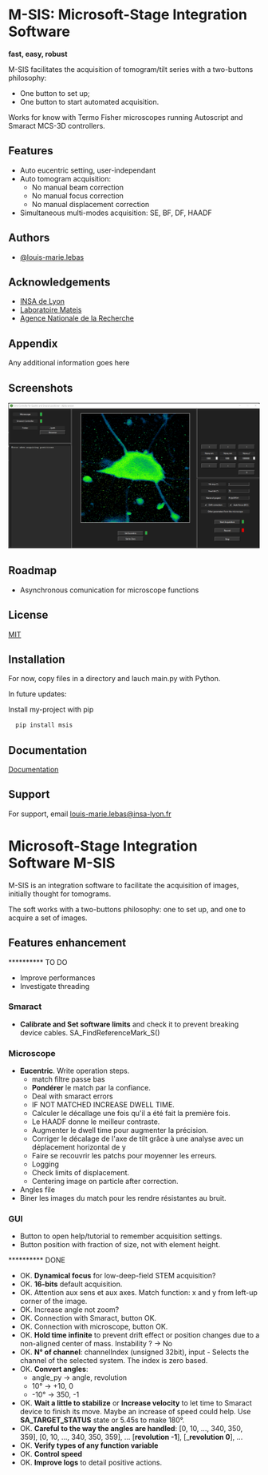 
# M-SIS: Microsoft-Stage Integration Software

**fast, easy, robust**

M-SIS facilitates the acquisition of tomogram/tilt series with a two-buttons philosophy:
- One button to set up;
- One button to start automated acquisition.

Works for know with Termo Fisher microscopes running Autoscript and Smaract MCS-3D controllers. 

## Features

- Auto eucentric setting, user-independant
- Auto tomogram acquisition:
    - No manual beam correction
    - No manual focus correction
    - No manual displacement correction
- Simultaneous multi-modes acquisition: SE, BF, DF, HAADF
## Authors

- [@louis-marie.lebas](https://github.com/louim-lbs)


## Acknowledgements

 - [INSA de Lyon](https://www.insa-lyon.fr/)
 - [Laboratoire Mateis](https://mateis.insa-lyon.fr/)
 - [Agence Nationale de la Recherche](https://anr.fr/)
## Appendix

Any additional information goes here


## Screenshots

![MSIS Screenshot](https://github.com/louim-lbs/Process_Integration/blob/05df0187577cdba482f09bd7af7de732db466166/MSIS.png)


## Roadmap

- Asynchronous comunication for microscope functions


## License

[MIT](https://choosealicense.com/licenses/mit/)


## Installation

For now, copy files in a directory and lauch main.py with Python.

In future updates:

Install my-project with pip

```bash
  pip install msis
```

## Documentation

[Documentation](https://linktodocumentation)


## Support

For support, email louis-marie.lebas@insa-lyon.fr




# Microsoft-Stage Integration Software M-SIS

M-SIS is an integration software to facilitate the acquisition of images, initially thought for tomograms.

The soft works with a two-buttons philosophy: one to set up, and one to acquire a set of images.


## Features enhancement

********** TO DO

- Improve performances
- Investigate threading

### Smaract
- **Calibrate and Set software limits** and check it to prevent breaking device cables. SA_FindReferenceMark_S()

### Microscope
- **Eucentric**. Write operation steps.
    - match filtre passe bas
    - **Pondérer** le match par la confiance.
    - Deal with smaract errors
    - IF NOT MATCHED INCREASE DWELL TIME.
    - Calculer le décallage une fois qu'il a été fait la première fois.
    - Le HAADF donne le meilleur contraste.
    - Augmenter le dwell time pour augmenter la précision.
    - Corriger le décalage de l'axe de tilt grâce à une analyse avec un déplacement horizontal de y
    - Faire se recouvrir les patchs pour moyenner les erreurs.
    - Logging
    - Check limits of displacement.
    - Centering image on particle after correction.
- Angles file
- Biner les images du match pour les rendre résistantes au bruit.

### GUI
- Button to open help/tutorial to remember acquisition settings.
- Button position with fraction of size, not with element height.






********** DONE
- OK. **Dynamical focus** for low-deep-field STEM acquisition?
- OK. **16-bits** default acquisition.
- OK. Attention aux sens et aux axes. Match function: x and y from left-up corner of the image.
- OK. Increase angle not zoom?
- OK. Connection with Smaract, button OK.
- OK. Connection with microscope, button OK.
- OK. **Hold time infinite** to prevent drift effect or position changes due to a non-aligned center of mass. Instability ? → No
- OK. **N° of channel**: channelIndex (unsigned 32bit), input - Selects the channel of the selected system. The index is zero based.
- OK. **Convert angles**:
    - angle_py  → angle,   revolution
    -  10°      → +10,      0
    - -10°      → 350,     -1
- OK. **Wait a little to stabilize** or **Increase velocity** to let time to Smaract device to finish its move. Maybe an increase of speed could help. Use **SA_TARGET_STATUS** state or 5.45s to make 180°.
- OK. **Careful to the way the angles are handled**: [0, 10, ..., 340, 350, 359], [0, 10, ..., 340, 350, 359], ...
                                                     [______revolution -1______], [_______revolution 0______], ...
- OK. **Verify types of any function variable**
- OK. **Control speed**
- OK. **Improve logs** to detail positive actions.

